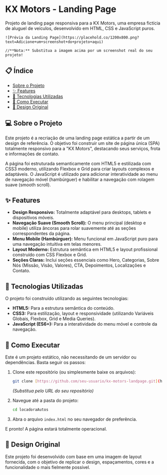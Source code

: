 # KX Motors - Landing Page

Projeto de landing page responsiva para a KX Motors, uma empresa fictícia de aluguel de veículos, desenvolvido em HTML, CSS e JavaScript puros.

```
![Prévia da Landing Page](https://placehold.co/1200x800.png?text=Adicione+um+screenshot+do+projeto+aqui)

//**Nota:** Substitua a imagem acima por um screenshot real do seu projeto!
```
## 📋 Índice

* [Sobre o Projeto](#-sobre-o-projeto)
* [✨ Features](#-features)
* [🚀 Tecnologias Utilizadas](#-tecnologias-utilizadas)
* [🏃 Como Executar](#-como-executar)
* [🎨 Design Original](#-design-original)

## 💻 Sobre o Projeto

Este projeto é a recriação de uma landing page estática a partir de um design de referência. O objetivo foi construir um site de página única (SPA) totalmente responsivo para a "KX Motors", destacando seus serviços, frota e informações de contato.

A página foi estruturada semanticamente com HTML5 e estilizada com CSS3 moderno, utilizando Flexbox e Grid para criar layouts complexos e adaptáveis. O JavaScript é utilizado para adicionar interatividade ao menu de navegação móvel (hambúrguer) e habilitar a navegação com rolagem suave (smooth scroll).

## ✨ Features

* **Design Responsivo:** Totalmente adaptável para desktops, tablets e dispositivos móveis.
* **Navegação Suave (Smooth Scroll):** O menu principal (desktop e mobile) utiliza âncoras para rolar suavemente até as seções correspondentes da página.
* **Menu Mobile (Hambúrguer):** Menu funcional em JavaScript puro para uma navegação intuitiva em telas menores.
* **Layout Moderno:** Estrutura semântica em HTML5 e layout profissional construído com CSS Flexbox e Grid.
* **Seções Claras:** Inclui seções essenciais como Hero, Categorias, Sobre Nós (Missão, Visão, Valores), CTA, Depoimentos, Localizações e Contato.

## 🚀 Tecnologias Utilizadas

O projeto foi construído utilizando as seguintes tecnologias:

* **HTML5:** Para a estrutura semântica do conteúdo.
* **CSS3:** Para estilização, layout e responsividade (utilizando Variáveis Globais, Flexbox, Grid e Media Queries).
* **JavaScript (ES6+):** Para a interatividade do menu móvel e controle da navegação.

## 🏃 Como Executar

Este é um projeto estático, não necessitando de um servidor ou dependências. Basta seguir os passos:

1.  Clone este repositório (ou simplesmente baixe os arquivos):
    ```bash
    git clone [https://github.com/seu-usuario/kx-motors-landpage.git](https://github.com/eduardorochadev/locadoraAutos.git)
    ```
    *(Substitua pelo URL do seu repositório)*

2.  Navegue até a pasta do projeto:
    ```bash
    cd locadoraAutos
    ```

3.  Abra o arquivo `index.html` no seu navegador de preferência.

E pronto! A página estará totalmente operacional.

## 🎨 Design Original

Este projeto foi desenvolvido com base em uma imagem de layout fornecida, com o objetivo de replicar o design, espaçamentos, cores e a funcionalidade o mais fielmente possível.
